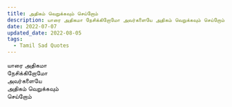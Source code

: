 ```yaml
---
title: அதிகம் வெறுக்கவும் செய்றோம்
description: யாரை அதிகமா நேசிக்கிறோமோ அவர்களையே அதிகம் வெறுக்கவும் செய்றோம்.
date: 2022-07-07
updated_date: 2022-08-05
tags:
  - Tamil Sad Quotes
---
```


யாரை அதிகமா\
நேசிக்கிறோமோ\
அவர்களையே\
அதிகம் வெறுக்கவும்\
செய்றோம்
